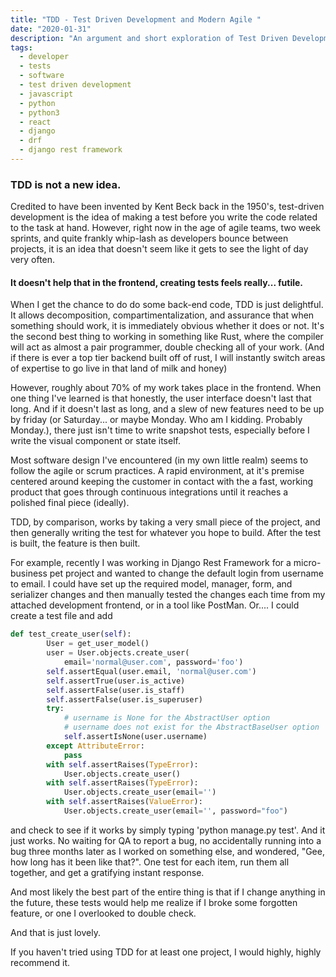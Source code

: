 ```yaml
---
title: "TDD - Test Driven Development and Modern Agile "
date: "2020-01-31"
description: "An argument and short exploration of Test Driven Development in modern Python3 and JavaScript."
tags:
  - developer
  - tests
  - software
  - test driven development
  - javascript
  - python
  - python3
  - react
  - django
  - drf
  - django rest framework
---
```


### TDD is not a new idea.

Credited to have been invented by Kent Beck back in the 1950's, test-driven development is the idea of making a test before you write the code related to the task at hand. However, right now in the age of agile teams, two week sprints, and quite frankly whip-lash as developers bounce between projects, it is an idea that doesn't seem like it gets to see the light of day very often.

#### It doesn't help that in the frontend, creating tests feels really... futile.

When I get the chance to do do some back-end code, TDD is just delightful. It allows decomposition, compartimentalization, and assurance that when something should work, it is immediately obvious whether it does or not. It's the second best thing to working in something like Rust, where the compiler will act as almost a pair programmer, double checking all of your work. (And if there is ever a top tier backend built off of rust, I will instantly switch areas of expertise to go live in that land of milk and honey)

However, roughly about 70% of my work takes place in the frontend. When one thing I've learned is that honestly, the user interface doesn't last that long. And if it doesn't last as long, and a slew of new features need to be up by friday (or Saturday... or maybe Monday. Who am I kidding. Probably Monday.), there just isn't time to write snapshot tests, especially before I write the visual component or state itself.

Most software design I've encountered (in my own little realm) seems to follow the agile or scrum practices. A rapid environment, at it's premise centered around keeping the customer in contact with the a fast, working product that goes through continuous integrations until it reaches a polished final piece (ideally).

TDD, by comparison, works by taking a very small piece of the project, and then generally writing the test for whatever you hope to build. After the test is built, the feature is then built.

For example, recently I was working in Django Rest Framework for a micro-business pet project and wanted to change the default login from username to email. I could have set up the required model, manager, form, and serializer changes and then manually tested the changes each time from my attached development frontend, or in a tool like PostMan. Or.... I could create a test file and add

```python
def test_create_user(self):
        User = get_user_model()
        user = User.objects.create_user(
            email='normal@user.com', password='foo')
        self.assertEqual(user.email, 'normal@user.com')
        self.assertTrue(user.is_active)
        self.assertFalse(user.is_staff)
        self.assertFalse(user.is_superuser)
        try:
            # username is None for the AbstractUser option
            # username does not exist for the AbstractBaseUser option
            self.assertIsNone(user.username)
        except AttributeError:
            pass
        with self.assertRaises(TypeError):
            User.objects.create_user()
        with self.assertRaises(TypeError):
            User.objects.create_user(email='')
        with self.assertRaises(ValueError):
            User.objects.create_user(email='', password="foo")


```

and check to see if it works by simply typing 'python manage.py test'. And it just works. No waiting for QA to report a bug, no accidentally running into a bug three months later as I worked on something else, and wondered, "Gee, how long has it been like that?". One test for each item, run them all together, and get a gratifying instant response.

And most likely the best part of the entire thing is that if I change anything in the future, these tests would help me realize if I broke some forgotten feature, or one I overlooked to double check.

And that is just lovely.

If you haven't tried using TDD for at least one project, I would highly, highly recommend it.

<!-- A positive and negative of this is the new-ish ideas of Continuous Integration & Continuous Developmet -->
